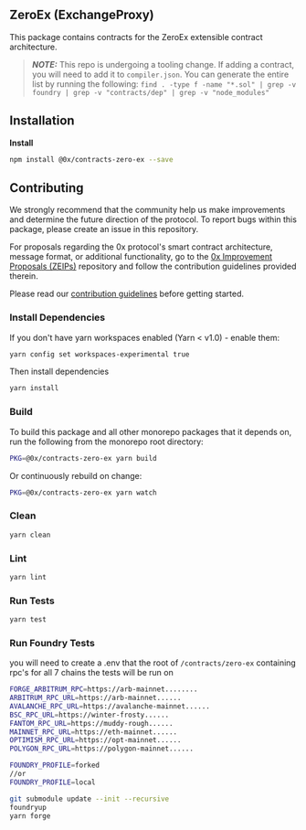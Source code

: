 ## ZeroEx (ExchangeProxy)

This package contains contracts for the ZeroEx extensible contract architecture.

> **_NOTE:_**  This repo is undergoing a tooling change. If adding a contract, you will need to
> add it to `compiler.json`. You can generate the entire list by running the following:
> `find . -type f -name "*.sol" | grep -v foundry | grep -v "contracts/dep" | grep -v "node_modules"`

## Installation

**Install**

```bash
npm install @0x/contracts-zero-ex --save
```

## Contributing

We strongly recommend that the community help us make improvements and determine the future direction of the protocol. To report bugs within this package, please create an issue in this repository.

For proposals regarding the 0x protocol's smart contract architecture, message format, or additional functionality, go to the [0x Improvement Proposals (ZEIPs)](https://github.com/0xProject/ZEIPs) repository and follow the contribution guidelines provided therein.

Please read our [contribution guidelines](../../.github/CONTRIBUTING.md) before getting started.

### Install Dependencies

If you don't have yarn workspaces enabled (Yarn < v1.0) - enable them:

```bash
yarn config set workspaces-experimental true
```

Then install dependencies

```bash
yarn install
```

### Build

To build this package and all other monorepo packages that it depends on, run the following from the monorepo root directory:

```bash
PKG=@0x/contracts-zero-ex yarn build
```

Or continuously rebuild on change:

```bash
PKG=@0x/contracts-zero-ex yarn watch
```

### Clean

```bash
yarn clean
```

### Lint

```bash
yarn lint
```

### Run Tests

```bash
yarn test
```

### Run Foundry Tests
you will need to create a .env that the root of `/contracts/zero-ex` containing rpc's for all 7 chains the tests will be run on

```sh
FORGE_ARBITRUM_RPC=https://arb-mainnet........
ARBITRUM_RPC_URL=https://arb-mainnet......
AVALANCHE_RPC_URL=https://avalanche-mainnet......
BSC_RPC_URL=https://winter-frosty......
FANTOM_RPC_URL=https://muddy-rough......
MAINNET_RPC_URL=https://eth-mainnet......
OPTIMISM_RPC_URL=https://opt-mainnet......
POLYGON_RPC_URL=https://polygon-mainnet......

FOUNDRY_PROFILE=forked 
//or 
FOUNDRY_PROFILE=local

```

```bash
git submodule update --init --recursive
foundryup
yarn forge
```
